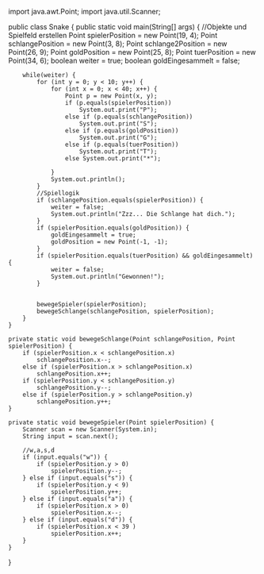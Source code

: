 import java.awt.Point;
import java.util.Scanner;

public class Snake {
    public static void main(String[] args) {
        //Objekte und Spielfeld erstellen
        Point spielerPosition = new Point(19, 4);
        Point schlangePosition = new Point(3, 8);
        Point schlange2Position = new Point(26, 9);
        Point goldPosition = new Point(25, 8);
        Point tuerPosition = new Point(34, 6);
        boolean weiter = true;
        boolean goldEingesammelt = false;

        while(weiter) {
            for (int y = 0; y < 10; y++) {
                for (int x = 0; x < 40; x++) {
                    Point p = new Point(x, y);
                    if (p.equals(spielerPosition))
                        System.out.print("P");
                    else if (p.equals(schlangePosition))
                        System.out.print("S");
                    else if (p.equals(goldPosition))
                        System.out.print("G");
                    else if (p.equals(tuerPosition))
                        System.out.print("T");
                    else System.out.print("*");

                }
                System.out.println();
            }
            //Spiellogik
            if (schlangePosition.equals(spielerPosition)) {
                weiter = false;
                System.out.println("Zzz... Die Schlange hat dich.");
            }
            if (spielerPosition.equals(goldPosition)) {
                goldEingesammelt = true;
                goldPosition = new Point(-1, -1);
            }
            if (spielerPosition.equals(tuerPosition) && goldEingesammelt) {
                weiter = false;
                System.out.println("Gewonnen!");
            }


            bewegeSpieler(spielerPosition);
            bewegeSchlange(schlangePosition, spielerPosition);
        }
    }

    private static void bewegeSchlange(Point schlangePosition, Point spielerPosition) {
        if (spielerPosition.x < schlangePosition.x)
            schlangePosition.x--;
        else if (spielerPosition.x > schlangePosition.x)
            schlangePosition.x++;
        if (spielerPosition.y < schlangePosition.y)
            schlangePosition.y--;
        else if (spielerPosition.y > schlangePosition.y)
            schlangePosition.y++;
    }

    private static void bewegeSpieler(Point spielerPosition) {
        Scanner scan = new Scanner(System.in);
        String input = scan.next();

        //w,a,s,d
        if (input.equals("w")) {
            if (spielerPosition.y > 0)
                spielerPosition.y--;
        } else if (input.equals("s")) {
            if (spielerPosition.y < 9)
                spielerPosition.y++;
        } else if (input.equals("a")) {
            if (spielerPosition.x > 0)
                spielerPosition.x--;
        } else if (input.equals("d")) {
            if (spielerPosition.x < 39 )
                spielerPosition.x++;
        }
    }
}
